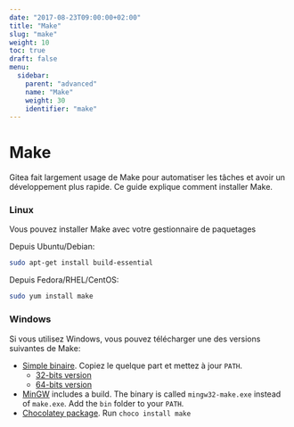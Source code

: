```yaml
---
date: "2017-08-23T09:00:00+02:00"
title: "Make"
slug: "make"
weight: 10
toc: true
draft: false
menu:
  sidebar:
    parent: "advanced"
    name: "Make"
    weight: 30
    identifier: "make"
---
```


# Make

Gitea fait largement usage de Make pour automatiser les tâches et avoir un développement plus rapide. Ce guide explique comment installer Make.

### Linux

Vous pouvez installer Make avec votre gestionnaire de paquetages

Depuis Ubuntu/Debian:

```bash
sudo apt-get install build-essential
```

Depuis Fedora/RHEL/CentOS:

```bash
sudo yum install make
```

### Windows

Si vous utilisez Windows, vous pouvez télécharger une des versions suivantes de Make:

- [Simple binaire](http://www.equation.com/servlet/equation.cmd?fa=make). Copiez le quelque part et mettez à jour `PATH`.
  - [32-bits version](ftp://ftp.equation.com/make/32/make.exe)
  - [64-bits version](ftp://ftp.equation.com/make/64/make.exe)
- [MinGW](http://www.mingw.org/) includes a build. The binary is called `mingw32-make.exe` instead of `make.exe`. Add the `bin` folder to your `PATH`.
- [Chocolatey package](https://chocolatey.org/packages/make). Run `choco install make`
